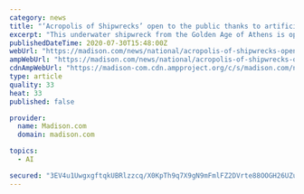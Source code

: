 ```yaml
---
category: news
title: "‘Acropolis of Shipwrecks’ open to the public thanks to artificial intelligence"
excerpt: "This underwater shipwreck from the Golden Age of Athens is open to the public for the first time ever, with a little help from artificial intelligence."
publishedDateTime: 2020-07-30T15:48:00Z
webUrl: "https://madison.com/news/national/acropolis-of-shipwrecks-open-to-the-public-thanks-to-artificial-intelligence/video_c96bc627-72d1-5afe-8984-8a3ac1751617.html"
ampWebUrl: "https://madison.com/news/national/acropolis-of-shipwrecks-open-to-the-public-thanks-to-artificial-intelligence/video_c96bc627-72d1-5afe-8984-8a3ac1751617.amp.html"
cdnAmpWebUrl: "https://madison-com.cdn.ampproject.org/c/s/madison.com/news/national/acropolis-of-shipwrecks-open-to-the-public-thanks-to-artificial-intelligence/video_c96bc627-72d1-5afe-8984-8a3ac1751617.amp.html"
type: article
quality: 33
heat: 33
published: false

provider:
  name: Madison.com
  domain: madison.com

topics:
  - AI

secured: "3EV4u1UwgxgftqkUBRlzzcq/X0KpTh9q7X9gN9mFmlFZ2DVrte88OOGH26UZudhJjXbPwpLZplOXdxaWq0pdKsLSmAJIbwZGi2+ilxzyUKh8dzOkPGxYvdOuUdS4WIy544teiO6bBdLEANZGcdVIqtj19KA4Id5KWLSanmt0NhOhfWim6U3J/p3dx6QVgLVFM/jx9qVEC4TI20+F+uLHZrYUYz+lSRFbUfHUemhALRhB50N/1VgdCWEJBL+8Zot+OOIdWMsVhX9sVYfdmjXAhNwd2mjIPTRyfedewJMRQooNhA00OP5hRrp9yYDCrJbtHGBxxGqrNYBaHNJXqIStLA==;YSpuW9OCdUOXP+5PTHUcMw=="
---
```


